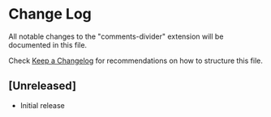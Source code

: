 # Change Log
All notable changes to the "comments-divider" extension will be documented in this file.

Check [Keep a Changelog](http://keepachangelog.com/) for recommendations on how to structure this file.

## [Unreleased]
- Initial release
